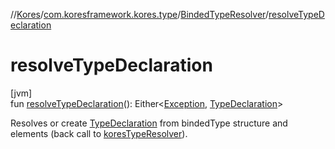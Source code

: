//[Kores](../../../index.md)/[com.koresframework.kores.type](../index.md)/[BindedTypeResolver](index.md)/[resolveTypeDeclaration](resolve-type-declaration.md)

# resolveTypeDeclaration

[jvm]\
fun [resolveTypeDeclaration](resolve-type-declaration.md)(): Either<[Exception](https://kotlinlang.org/api/latest/jvm/stdlib/kotlin/-exception/index.html), [TypeDeclaration](../../com.koresframework.kores.base/-type-declaration/index.md)>

Resolves or create [TypeDeclaration](../../com.koresframework.kores.base/-type-declaration/index.md) from bindedType structure and elements (back call to [koresTypeResolver](kores-type-resolver.md)).
